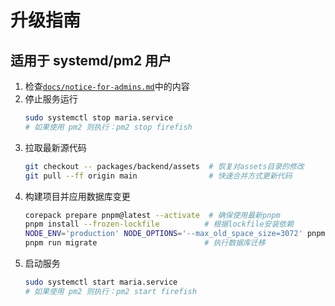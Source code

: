 # 升级指南

## 适用于 systemd/pm2 用户

1. 检查[`docs/notice-for-admins.md`](./notice-for-admins.md)中的内容
1. 停止服务运行
    ```sh
    sudo systemctl stop maria.service
    # 如果使用 pm2 则执行：pm2 stop firefish
    ```
1. 拉取最新源代码
    ```sh
    git checkout -- packages/backend/assets  # 恢复对assets目录的修改
    git pull --ff origin main                # 快速合并方式更新代码
    ```
1. 构建项目并应用数据库变更
    ```sh
    corepack prepare pnpm@latest --activate  # 确保使用最新pnpm
    pnpm install --frozen-lockfile          # 根据lockfile安装依赖
    NODE_ENV='production' NODE_OPTIONS='--max_old_space_size=3072' pnpm run rebuild  # 生产环境构建
    pnpm run migrate                        # 执行数据库迁移
    ```
1. 启动服务
    ```sh
    sudo systemctl start maria.service
    # 如果使用 pm2 则执行：pm2 start firefish
    ```
